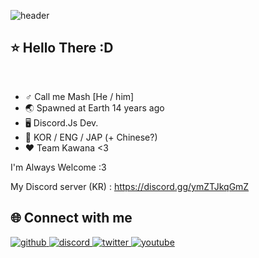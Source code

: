 ![header](https://capsule-render.vercel.app/api?type=Soft&animation=fadeIn&color=c99eff&height=300&section=header&text=Mash&fontSize=90/)

## ⭐ Hello There :D


<br/>

- ♂️ Call me Mash [He / him]
- 🌏 Spawned at Earth 14 years ago
- 🖥️ Discord.Js Dev. 
- 🌸 KOR / ENG / JAP (+ Chinese?)
- ❤️ Team Kawana <3


I'm Always Welcome :3

My Discord server (KR) : https://discord.gg/ymZTJkqGmZ


## :globe_with_meridians: Connect with me

<a href="https://github.com/MashCrazy" target="_blank">
<img src=https://img.shields.io/badge/github-%2324292e.svg?&style=for-the-badge&logo=github&logoColor=white alt=github style="margin-bottom: 5px;" />
</a>

<a href="https://discord.gg/ymZTJkqGmZ" target="_blank">
<img src=https://img.shields.io/badge/Discord-%2324292e.svg?&style=for-the-badge&logo=discord&logoColor=white alt=discord style="margin-bottom: 5px;" />
</a>

<a href="https://twitter.com/lkoium210" target="_blank">
<img src=https://img.shields.io/badge/twitter-%2324292e.svg?&style=for-the-badge&logo=twitter&logoColor=white alt=twitter style="margin-bottom: 5px;" />
</a>

<a href="https://www.youtube.com/channel/UCEmCduQRdpDxdVMtUpAWOGg" target="_blank">
<img src=https://img.shields.io/badge/youtube-%2324292e.svg?&style=for-the-badge&logo=youtube&logoColor=white alt=youtube style="margin-bottom: 5px;" />
</a>

